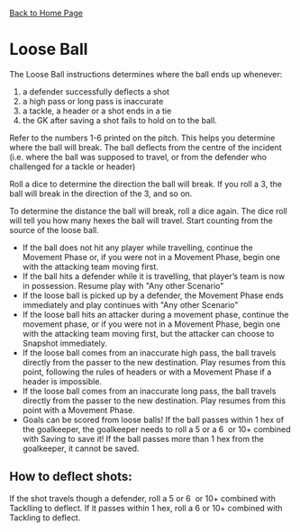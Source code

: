 [Back to Home Page](https://counterattackgame.github.io/wiki)
# Loose Ball

The Loose Ball instructions determines where the ball ends up whenever:

1. a defender successfully deflects a shot
2. a high pass or long pass is inaccurate
3. a tackle, a header or a shot ends in a tie
4. the GK after saving a shot fails to hold on to the ball.

Refer to the numbers 1-6 printed on the pitch. This helps you determine where the ball will break. The ball deflects from the centre of the incident (i.e. where the ball was supposed to travel, or from the defender who challenged for a tackle or header)

Roll a dice to determine the direction the ball will break. If you roll a 3, the ball will break in the direction of the 3, and so on.

To determine the distance the ball will break, roll a dice again. The dice roll will tell you how many hexes the ball will travel. Start counting from the source of the loose ball.

- If the ball does not hit any player while travelling, continue the Movement Phase or, if you were not in a Movement Phase, begin one with the attacking team moving first.
- If the ball hits a defender while it is travelling, that player’s team is now in possession. Resume play with "Any other Scenario"
- If the loose ball is picked up by a defender, the Movement Phase ends immediately and play continues with "Any other Scenario"
- If the loose ball hits an attacker during a movement phase, continue the movement phase, or if you were not in a Movement Phase, begin one with the attacking team moving first, but the attacker can choose to Snapshot immediately.
- If the loose ball comes from an inaccurate high pass, the ball travels directly from the passer to the new destination. Play resumes from this point, following the rules of headers or with a Movement Phase if a header is impossible.
- If the loose ball comes from an inaccurate long pass, the ball travels directly from the passer to the new destination. Play resumes from this point with a Movement Phase.
- Goals can be scored from loose balls! If the ball passes within 1 hex of the goalkeeper, the goalkeeper needs to roll a 5 or a 6  or 10+ combined with Saving to save it! If the ball passes more than 1 hex from the goalkeeper, it cannot be saved.

## How to deflect shots:
If the shot travels though a defender, roll a 5 or 6  or 10+ combined with Tacklling to deflect.
If it passes within 1 hex, roll a 6 or 10+ combined with Tackling to deflect.